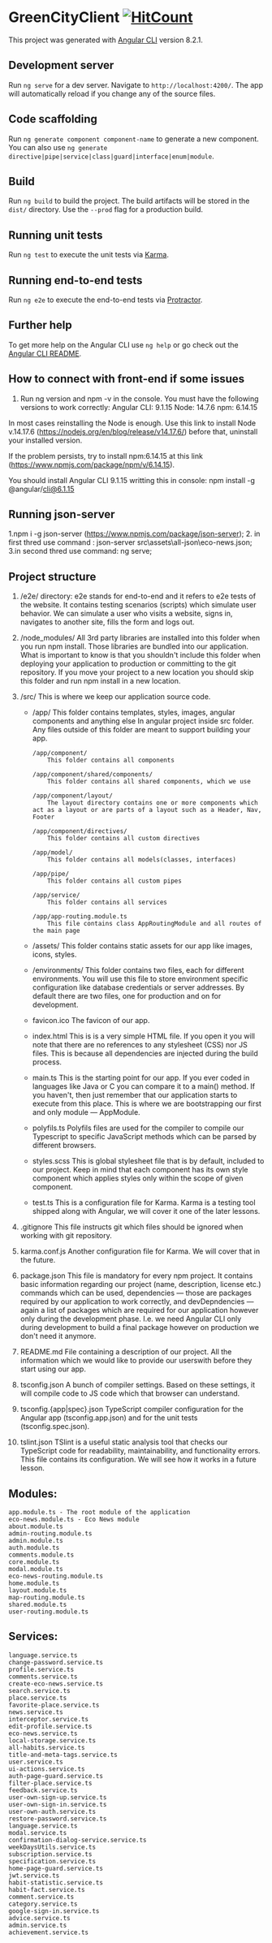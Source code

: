 # GreenCityClient [![HitCount](http://hits.dwyl.com/ita-social-projects/GreenCityClient.svg)](http://hits.dwyl.com/ita-social-projects/GreenCityClient)

This project was generated with [Angular CLI](https://github.com/angular/angular-cli) version 8.2.1.

## Development server

Run `ng serve` for a dev server. Navigate to `http://localhost:4200/`. The app will automatically reload if you change any of the source files.

## Code scaffolding

Run `ng generate component component-name` to generate a new component. You can also use `ng generate directive|pipe|service|class|guard|interface|enum|module`.

## Build

Run `ng build` to build the project. The build artifacts will be stored in the `dist/` directory. Use the `--prod` flag for a production build.

## Running unit tests

Run `ng test` to execute the unit tests via [Karma](https://karma-runner.github.io).

## Running end-to-end tests

Run `ng e2e` to execute the end-to-end tests via [Protractor](http://www.protractortest.org/).

## Further help

To get more help on the Angular CLI use `ng help` or go check out the [Angular CLI README](https://github.com/angular/angular-cli/blob/master/README.md).

## How to connect with front-end if some issues

1. Run ng version and npm -v in the console. You must have the following versions to work correctly:
   Angular CLI: 9.1.15
   Node: 14.7.6
   npm: 6.14.15

In most cases reinstalling the Node is enough.
Use this link to install Node v.14.17.6 (https://nodejs.org/en/blog/release/v14.17.6/) before that, uninstall your installed version.

If the problem persists, try to install npm:6.14.15 at this link (https://www.npmjs.com/package/npm/v/6.14.15).

You should install Angular CLI 9.1.15 writting this in console: npm install -g @angular/cli@6.1.15

## Running json-server

1.npm i -g json-server (https://www.npmjs.com/package/json-server); 2. in first thred use command : json-server src\assets\all-json\eco-news.json;
3.in second thred use command: ng serve;

## Project structure

1.  /e2e/ directory:
    e2e stands for end-to-end and it refers to e2e tests of the website. It contains testing scenarios (scripts) which simulate user behavior. We can simulate a user who visits a website, signs in, navigates to another site, fills the form and logs out.

2.  /node_modules/
    All 3rd party libraries are installed into this folder when you run npm install. Those libraries are bundled into our application. What is important to know is that you shouldn't include this folder when deploying your application to production or committing to the git repository. If you move your project to a new location you should skip this folder and run npm install in a new location.

3.  /src/
    This is where we keep our application source code.

    - /app/
      This folder contains templates, styles, images, angular components and anything else In angular project inside src folder. Any files outside of this folder are meant to support building your app.

          /app/component/
              This folder contains all components

          /app/component/shared/components/
              This folder contains all shared components, which we use

          /app/component/layout/
              The layout directory contains one or more components which act as a layout or are parts of a layout such as a Header, Nav, Footer

          /app/component/directives/
              This folder contains all custom directives

          /app/model/
              This folder contains all models(classes, interfaces)

          /app/pipe/
              This folder contains all custom pipes

          /app/service/
              This folder contains all services

          /app/app-routing.module.ts
              This file contains class AppRoutingModule and all routes of the main page

    - /assets/
      This folder contains static assets for our app like images, icons, styles.

    - /environments/
      This folder contains two files, each for different environments. You will use this file to store environment specific configuration like database credentials or server addresses. By default there are two files, one for production and on for development.

    - favicon.ico
      The favicon of our app.

    - index.html
      This is is a very simple HTML file. If you open it you will note that there are no references to any stylesheet (CSS) nor JS files. This is because all dependencies are injected during the build process.

    - main.ts
      This is the starting point for our app. If you ever coded in languages like Java or C you can compare it to a main() method. If you haven't, then just remember that our application starts to execute from this place. This is where we are bootstrapping our first and only module — AppModule.

    - polyfils.ts
      Polyfils files are used for the compiler to compile our Typescript to specific JavaScript methods which can be parsed by different browsers.

    - styles.scss
      This is global stylesheet file that is by default, included to our project. Keep in mind that each component has its own style component which applies styles only within the scope of given component.

    - test.ts
      This is a configuration file for Karma. Karma is a testing tool shipped along with Angular, we will cover it one of the later lessons.

4.  .gitignore
    This file instructs git which files should be ignored when working with git repository.

5.  karma.conf.js
    Another configuration file for Karma. We will cover that in the future.

6.  package.json
    This file is mandatory for every npm project. It contains basic information regarding our project (name, description, license etc.) commands which can be used, dependencies — those are packages required by our application to work correctly, and devDepndencies — again a list of packages which are required for our application however only during the development phase. I.e. we need Angular CLI only during development to build a final package however on production we don't need it anymore.

7.  README.md
    File containing a description of our project. All the information which we would like to provide our userswith before they start using our app.

8.  tsconfig.json
    A bunch of compiler settings. Based on these settings, it will compile code to JS code which that browser can understand.

9.  tsconfig.{app|spec}.json
    TypeScript compiler configuration for the Angular app (tsconfig.app.json) and for the unit tests (tsconfig.spec.json).

10. tslint.json
    TSlint is a useful static analysis tool that checks our TypeScript code for readability, maintainability, and functionality errors. This file contains its configuration. We will see how it works in a future lesson.

## Modules:

    app.module.ts - The root module of the application
    eco-news.module.ts - Eco News module
    about.module.ts
    admin-routing.module.ts
    admin.module.ts
    auth.module.ts
    comments.module.ts
    core.module.ts
    modal.module.ts
    eco-news-routing.module.ts
    home.module.ts
    layout.module.ts
    map-routing.module.ts
    shared.module.ts
    user-routing.module.ts

## Services:

    language.service.ts
    change-password.service.ts
    profile.service.ts
    comments.service.ts
    create-eco-news.service.ts
    search.service.ts
    place.service.ts
    favorite-place.service.ts
    news.service.ts
    interceptor.service.ts
    edit-profile.service.ts
    eco-news.service.ts
    local-storage.service.ts
    all-habits.service.ts
    title-and-meta-tags.service.ts
    user.service.ts
    ui-actions.service.ts
    auth-page-guard.service.ts
    filter-place.service.ts
    feedback.service.ts
    user-own-sign-up.service.ts
    user-own-sign-in.service.ts
    user-own-auth.service.ts
    restore-password.service.ts
    language.service.ts
    modal.service.ts
    confirmation-dialog-service.service.ts
    weekDaysUtils.service.ts
    subscription.service.ts
    specification.service.ts
    home-page-guard.service.ts
    jwt.service.ts
    habit-statistic.service.ts
    habit-fact.service.ts
    comment.service.ts
    category.service.ts
    google-sign-in.service.ts
    advice.service.ts
    admin.service.ts
    achievement.service.ts
